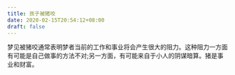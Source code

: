 ```yaml
---
title: 孩子被猪咬
date: 2020-02-15T20:54:12+08:00
draft: false
---
```


梦见被猪咬通常表明梦者当前的工作和事业将会产生很大的阻力。这种阻力一方面有可能是自己做事的方法不对;另一方面，有可能来自于小人的阴谋暗算。猪是事业和财富。